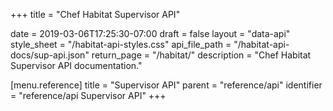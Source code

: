 +++
title = "Chef Habitat Supervisor API"

date = 2019-03-06T17:25:30-07:00
draft = false
layout = "data-api"
style_sheet = "/habitat-api-styles.css"
api_file_path = "/habitat-api-docs/sup-api.json"
return_page = "/habitat/"
description = "Chef Habitat Supervisor API documentation."

[menu.reference]
    title = "Supervisor API"
    parent = "reference/api"
    identifier = "reference/api Supervisor API"
+++

